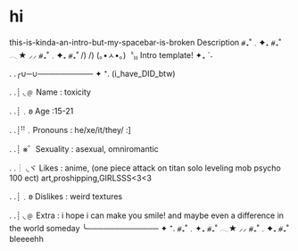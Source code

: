 # hi
this-is-kinda-an-intro-but-my-spacebar-is-broken
Description
⧣₊˚﹒✦₊  ⧣₊˚  𓂃★    ⸝⸝ ⧣₊˚﹒✦₊  ⧣₊˚
      /)    /)
    (｡•ㅅ•｡)〝₎₎ Intro template! ✦₊ ˊ˗
    
. .╭∪─∪────────── ✦ ⁺.
(i_have_DID_btw)

. .┊ ◟﹫ Name : toxicity

. .┊﹒𐐪 Age :15-21

. .┊ꜝꜝ﹒Pronouns : he/xe/it/they/ :]

. .┊ ⨳゛Sexuality : asexual, omniromantic

. .┊ ◟ヾ Likes : anime, (one piece attack on titan solo leveling mob psycho 100 ect) art,proshipping,GIRLSSS<3<3

. .┊﹒𐐪 Dislikes :  weird textures


. .┊ ◟﹫ Extra : i hope i can make you smile! and maybe even a difference in the world someday
   ╰─────────────  ✦ ⁺.
⧣₊˚﹒✦₊  ⧣₊˚  𓂃★    ⸝⸝ ⧣₊˚﹒✦₊  ⧣₊˚
bleeeehh

